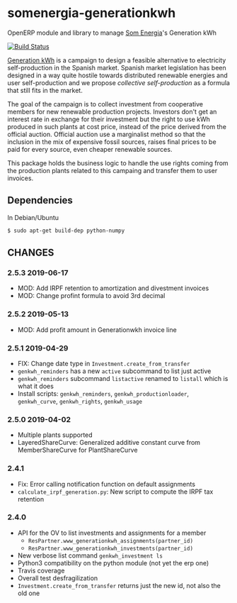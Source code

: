 # somenergia-generationkwh

OpenERP module and library to manage [Som Energia]'s Generation kWh

[![Build Status](https://travis-ci.org/Som-Energia/somenergia-generationkwh.svg?branch=master)](https://travis-ci.org/Som-Energia/somenergia-generationkwh)

[Generation kWh] is a campaign to design a feasible alternative
to electricity self-production in the Spanish market.
Spanish market legislation has been designed in a way quite
hostile towards distributed renewable energies and user self-production
and we propose _collective self-production_ as a formula that still
fits in the market.

[Generation kWh]:https://generationkwh.org
[Som Energia]:https://somenergia.coop

The goal of the campaign is to collect investment from cooperative members
for new renewable production projects.
Investors don't get an interest rate in exchange for their investment
but the right to use kWh produced in such plants at cost price,
instead of the price derived from the official auction.
Official auction use a marginalist method so that the inclusion
in the mix of expensive fossil sources, raises final prices
to be paid for every source, even cheaper renewable sources.

This package holds the business logic to handle the use rights
coming from the production plants related to this campaing and
transfer them to user invoices.

## Dependencies

In Debian/Ubuntu

```bash
$ sudo apt-get build-dep python-numpy
```

## CHANGES

### 2.5.3 2019-06-17

- MOD: Add IRPF retention to amortization and divestment invoices
- MOD: Change profint formula to avoid 3rd decimal

### 2.5.2 2019-05-13

- MOD: Add profit amount in Generationwkh invoice line

### 2.5.1 2019-04-29

- FIX: Change date type in `Investment.create_from_transfer`
- `genkwh_reminders` has a new `active` subcommand to list just active
- `genkwh_reminders` subcommand `listactive` renamed to `listall` which is what it does
- Install scripts: `genkwh_reminders`, `genkwh_productionloader`, `genkwh_curve`, `genkwh_rights`, `genkwh_usage`

### 2.5.0 2019-04-02

- Multiple plants supported
- LayeredShareCurve: Generalized additive constant curve from MemberShareCurve for PlantShareCurve

### 2.4.1

- Fix: Error calling notification function on default assignments
- `calculate_irpf_generation.py`: New script to compute the IRPF tax retention

### 2.4.0

- API for the OV to list investments and assignments for a member
    - `ResPartner.www_generationkwh_assignments(partner_id)`
    - `ResPartner.www_generationkwh_investments(partner_id)`
- New verbose list command `genkwh_investment ls`
- Python3 compatibility on the python module (not yet the erp one)
- Travis coverage
- Overall test desfragilization
- `Investment.create_from_transfer` returns just the new id, not also the old one






